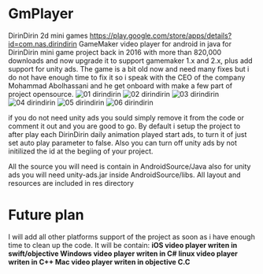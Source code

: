 # GmPlayer
DirinDirin 2d mini games https://play.google.com/store/apps/details?id=com.nas.dirindirin
GameMaker video player for android in java for DirinDirin mini game project back in 2016 with more than 820,000 downloads and now upgrade it to support gamemaker 1.x and 2.x, plus add support for unity ads.
The game is a bit old now and need many fixes but i do not have enough time to fix it so i speak with the CEO of the company Mohammad Abolhassani and he get onboard with make a few part of project opensource.
![01 dirindirin](https://user-images.githubusercontent.com/164653/121557251-e2e8db00-ca14-11eb-897c-26641a95cc84.jpg)
![02 dirindirin](https://user-images.githubusercontent.com/164653/121557286-ea0fe900-ca14-11eb-933d-cf956e1c2679.jpg)
![03 dirindirin](https://user-images.githubusercontent.com/164653/121557298-eda37000-ca14-11eb-811f-9b390cd1b835.jpg)
![04 dirindirin](https://user-images.githubusercontent.com/164653/121557306-f09e6080-ca14-11eb-95ee-4d197564f3e4.jpg)
![05 dirindirin](https://user-images.githubusercontent.com/164653/121557315-f1cf8d80-ca14-11eb-84be-e9be87702373.jpg)
![06 dirindirin](https://user-images.githubusercontent.com/164653/121557322-f3995100-ca14-11eb-8a9e-5f7e68ef301c.jpg)

if you do not need unity ads you sould simply remove it from the code or comment it out and you are good to go.
By default i setup the project to after play each DirinDirin daily animation played start ads, to turn it of just set auto play parameter to false.
Also you can turn off unity ads by not initilized the id at the begiing of your project.

All the source you will need is contain in AndroidSource/Java also for unity ads you will need unity-ads.jar inside AndroidSource/libs.
All layout and resources are included in res directory

# Future plan
I will add all other platforms support of the project as soon as i have enough time to clean up the code.
It will be contain:
**iOS video player writen in swift/objective
Windows video player writen in C#
linux video player writen in C++
Mac video player writen in objective C.C**

